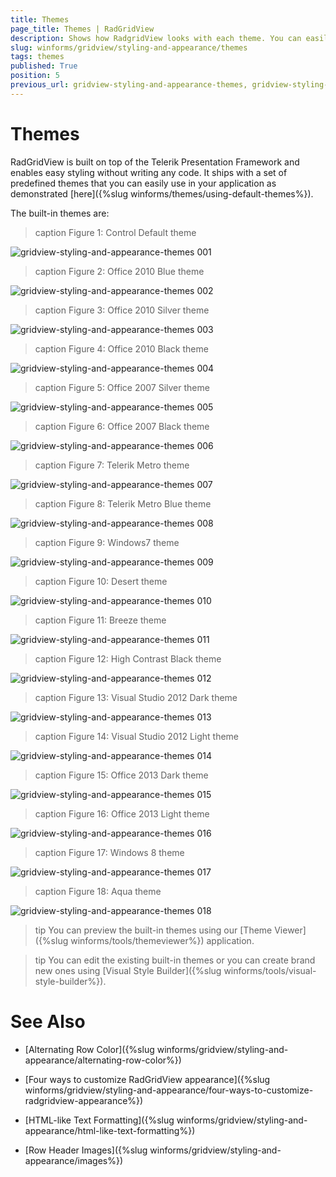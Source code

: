 ```yaml
---
title: Themes
page_title: Themes | RadGridView
description: Shows how RadgridView looks with each theme. You can easily switch the themes at runtime as well.
slug: winforms/gridview/styling-and-appearance/themes
tags: themes
published: True
position: 5
previous_url: gridview-styling-and-appearance-themes, gridview-styling-and-appearance-using-themes-with-radgridview, using-themes-with-radgridview
---
```


# Themes

RadGridView is built on top of the Telerik Presentation Framework and enables easy styling without writing any code. It ships with a set of predefined themes that you can easily use in your application as demonstrated [here]({%slug winforms/themes/using-default-themes%}).

The built-in themes are:

>caption Figure 1: Control Default theme

![gridview-styling-and-appearance-themes 001](images/gridview-styling-and-appearance-themes001.png) 

>caption Figure 2: Office 2010 Blue theme

![gridview-styling-and-appearance-themes 002](images/gridview-styling-and-appearance-themes002.png) 

>caption Figure 3: Office 2010 Silver theme

![gridview-styling-and-appearance-themes 003](images/gridview-styling-and-appearance-themes003.png) 

>caption Figure 4: Office 2010 Black theme

![gridview-styling-and-appearance-themes 004](images/gridview-styling-and-appearance-themes004.png) 

>caption Figure 5: Office 2007 Silver theme

![gridview-styling-and-appearance-themes 005](images/gridview-styling-and-appearance-themes005.png) 

>caption Figure 6: Office 2007 Black theme

![gridview-styling-and-appearance-themes 006](images/gridview-styling-and-appearance-themes006.png) 

>caption Figure 7: Telerik Metro theme

![gridview-styling-and-appearance-themes 007](images/gridview-styling-and-appearance-themes007.png) 

>caption Figure 8: Telerik Metro Blue theme

![gridview-styling-and-appearance-themes 008](images/gridview-styling-and-appearance-themes008.png) 

>caption Figure 9: Windows7 theme

![gridview-styling-and-appearance-themes 009](images/gridview-styling-and-appearance-themes009.png) 

>caption Figure 10: Desert theme

![gridview-styling-and-appearance-themes 010](images/gridview-styling-and-appearance-themes010.png) 

>caption Figure 11: Breeze theme

![gridview-styling-and-appearance-themes 011](images/gridview-styling-and-appearance-themes011.png) 

>caption Figure 12: High Contrast Black theme

![gridview-styling-and-appearance-themes 012](images/gridview-styling-and-appearance-themes012.png) 

>caption Figure 13: Visual Studio 2012 Dark theme

![gridview-styling-and-appearance-themes 013](images/gridview-styling-and-appearance-themes013.png) 

>caption Figure 14: Visual Studio 2012 Light theme

![gridview-styling-and-appearance-themes 014](images/gridview-styling-and-appearance-themes014.png) 

>caption Figure 15: Office 2013 Dark theme

![gridview-styling-and-appearance-themes 015](images/gridview-styling-and-appearance-themes015.png) 

>caption Figure 16: Office 2013 Light theme

![gridview-styling-and-appearance-themes 016](images/gridview-styling-and-appearance-themes016.png) 

>caption Figure 17: Windows 8 theme

![gridview-styling-and-appearance-themes 017](images/gridview-styling-and-appearance-themes017.png) 

>caption Figure 18: Aqua theme

![gridview-styling-and-appearance-themes 018](images/gridview-styling-and-appearance-themes018.png) 


>tip You can preview the built-in themes using our [Theme Viewer]({%slug winforms/tools/themeviewer%}) application.
>

>tip You can edit the existing built-in themes or you can create brand new ones using [Visual Style Builder]({%slug winforms/tools/visual-style-builder%}).
>

# See Also
* [Alternating Row Color]({%slug winforms/gridview/styling-and-appearance/alternating-row-color%})

* [Four ways to customize RadGridView appearance]({%slug winforms/gridview/styling-and-appearance/four-ways-to-customize-radgridview-appearance%})

* [HTML-like Text Formatting]({%slug winforms/gridview/styling-and-appearance/html-like-text-formatting%})

* [Row Header Images]({%slug winforms/gridview/styling-and-appearance/images%})

